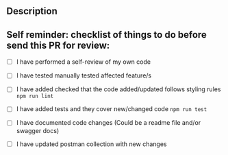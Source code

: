 ## Description

## Self reminder: checklist of things to do before send this PR for review:
- [ ] I have performed a self-review of my own code
- [ ] I have tested manually tested affected feature/s
- [ ] I have added checked that the code added/updated follows styling rules `npm run lint`
- [ ] I have added tests and they cover new/changed code `npm run test`
- [ ] I have documented code changes (Could be a readme file and/or swagger docs)
- [ ] I have updated postman collection with new changes


